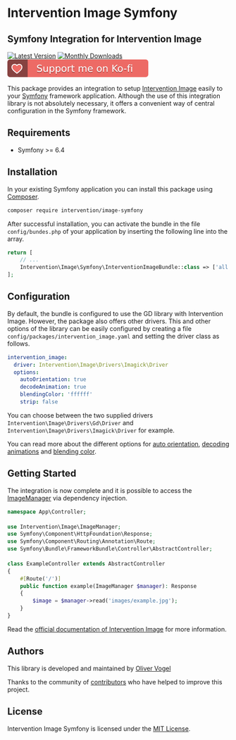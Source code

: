 # Intervention Image Symfony
## Symfony Integration for Intervention Image

[![Latest Version](https://img.shields.io/packagist/v/intervention/image-symfony.svg)](https://packagist.org/packages/intervention/image-symfony)
[![Monthly Downloads](https://img.shields.io/packagist/dm/intervention/image-symfony.svg)](https://packagist.org/packages/intervention/image-symfony/stats)
[![Support me on Ko-fi](https://raw.githubusercontent.com/Intervention/image-symfony/main/.github/images/support.svg)](https://ko-fi.com/interventionphp)

This package provides an integration to setup [Intervention
Image](https://image.intervention.io) easily to your [Symfony](https://symfony.com) framework
application. Although the use of this integration library is not absolutely
necessary, it offers a convenient way of central configuration in the Symfony
framework.

## Requirements

- Symfony >= 6.4

## Installation

In your existing Symfony application you can install this package using [Composer](https://getcomposer.org).

```bash
composer require intervention/image-symfony
```

After successful installation, you can activate the bundle in the file
`config/bundes.php` of your application by inserting the following line into
the array.

```php
return [
    // ...
    Intervention\Image\Symfony\InterventionImageBundle::class => ['all' => true],
];
```

## Configuration

By default, the bundle is configured to use the GD library with Intervention
Image. However, the package also offers other drivers. This and other options of the 
library can be easily configured by creating a file `config/packages/intervention_image.yaml` and
setting the driver class as follows. 

```yaml
intervention_image:
  driver: Intervention\Image\Drivers\Imagick\Driver
  options:
    autoOrientation: true
    decodeAnimation: true
    blendingColor: 'ffffff'
    strip: false
```

You can choose between the two supplied drivers `Intervention\Image\Drivers\Gd\Driver` and
`Intervention\Image\Drivers\Imagick\Driver` for example.

You can read more about the different options for
[auto orientation](https://image.intervention.io/v3/modifying/effects#image-orientation-according-to-exif-data), 
[decoding animations](https://image.intervention.io/v3/modifying/animations) and 
[blending color](https://image.intervention.io/v3/basics/colors#transparency).

## Getting Started

The integration is now complete and it is possible to access the [ImageManager](https://image.intervention.io/v3/basics/instantiation)
via dependency injection.

```php
namespace App\Controller;

use Intervention\Image\ImageManager;
use Symfony\Component\HttpFoundation\Response;
use Symfony\Component\Routing\Annotation\Route;
use Symfony\Bundle\FrameworkBundle\Controller\AbstractController;

class ExampleController extends AbstractController
{
    #[Route('/')]
    public function example(ImageManager $manager): Response
    {
        $image = $manager->read('images/example.jpg');
    }
}
```

Read the [official documentation of Intervention Image](https://image.intervention.io) for more information.

## Authors

This library is developed and maintained by [Oliver Vogel](https://intervention.io)

Thanks to the community of [contributors](https://github.com/Intervention/image-symfony/graphs/contributors) who have helped to improve this project.

## License

Intervention Image Symfony is licensed under the [MIT License](LICENSE).
